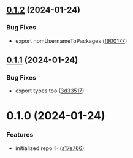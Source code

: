 ## [0.1.2](https://github.com/JoshuaKGoldberg/npm-username-to-packages/compare/0.1.1...0.1.2) (2024-01-24)

### Bug Fixes

- export npmUsernameToPackages ([f900177](https://github.com/JoshuaKGoldberg/npm-username-to-packages/commit/f900177b56616ad83b673c6d2e5f513e8e748a93))

## [0.1.1](https://github.com/JoshuaKGoldberg/npm-username-to-packages/compare/0.1.0...0.1.1) (2024-01-24)

### Bug Fixes

- export types too ([3d33517](https://github.com/JoshuaKGoldberg/npm-username-to-packages/commit/3d335177edd248d62998b032d7aea4fefcbed94f))

# 0.1.0 (2024-01-24)

### Features

- initialized repo ✨ ([a17e766](https://github.com/JoshuaKGoldberg/npm-username-to-packages/commit/a17e76613087647e74ae4ed4343992e57d86aa6b))
